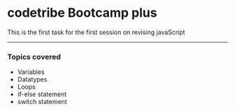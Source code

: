 <h1>codetribe Bootcamp plus</h1>
<p>This is the first task for the first session on revising javaScript </p>
<hr>
<h3>Topics covered</h3>
<ul>
  <li>Variables</li>
  <li>Datatypes</li>
  <li>Loops</li>
  <li>if-else statement</li>
  <li>switch statement</li>
</ul>
